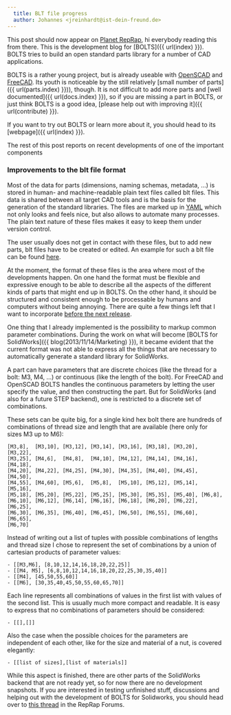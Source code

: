```yaml
---
  title: BLT file progress
  author: Johannes <jreinhardt@ist-dein-freund.de>
---
```


This post should now appear on [Planet RepRap](http://planet.arcol.hu/), hi everybody reading this from there. This is the development blog for [BOLTS]({{ url(index) }}). BOLTS tries to build an open standard parts library for a number of CAD applications.

BOLTS is a rather young project, but is already useable with [OpenSCAD](http://www.openscad.org/) and [FreeCAD](http://freecadweb.org/). Its youth is noticeable by the still relatively [small number of parts]({{ url(parts.index) }})), though. It is not difficult to add more parts and [well documented]({{ url(docs.index) }}), so if you are missing a part in BOLTS, or just think BOLTS is a good idea, [please help out with improving it]({{ url(contribute) }}).

If you want to try out BOLTS or learn more about it, you should head to its [webpage]({{ url(index) }}).

The rest of this post reports on recent developments of one of the important components

<!-- more -->

### Improvements to the blt file format

Most of the data for parts (dimensions, naming schemas, metadata, ...) is stored in human- and machine-readable plain text files called blt files. This data is shared between all target CAD tools and is the basis for the generation of the standard libraries. The files are marked up in [YAML](http://yaml.org/) which not only looks and feels nice, but also allows to automate many processes. The plain text nature of these files makes it easy to keep them under version control.

The user usually does not get in contact with these files, but to add new parts, blt files have to be created or edited. An example for such a blt file can be found [here](https://github.com/jreinhardt/BOLTS/blob/master/data/nut.blt).

At the moment, the format of these files is the area where most of the developments happen. On one hand the format must be flexible and expressive enough to be able to describe all the aspects of the different kinds of parts that might end up in BOLTS. On the other hand, it should be structured and consistent enough to be processable by humans and computers without being annoying. There are quite a few things left that I want to incorporate [before the next release](https://github.com/jreinhardt/BOLTS/issues?milestone=3&state=open).

One thing that I already implemented is the possibility to markup common parameter combinations. During the work on what will become [BOLTS for SolidWorks]({{ blog(2013/11/14/Marketing) }}), it became evident that the current format was not able to express all the things that are necessary to automatically generate a standard library for SolidWorks.

A part can have parameters that are discrete choices (like the thread for a bolt: M3, M4, ...) or continuous (like the length of the bolt). For FreeCAD and OpenSCAD BOLTS handles the continuous parameters by letting the user specify the value, and then constructing the part. But for SolidWorks (and also for a future STEP backend), one is restricted to a discrete set of combinations.

These sets can be quite big, for a single kind hex bolt there are hundreds of combinations of thread size and length that are available (here only for sizes M3 up to M6):

    [M3,8],  [M3,10], [M3,12], [M3,14], [M3,16], [M3,18], [M3,20], [M3,22],
    [M3,25], [M4,6],  [M4,8],  [M4,10], [M4,12], [M4,14], [M4,16], [M4,18],
    [M4,20], [M4,22], [M4,25], [M4,30], [M4,35], [M4,40], [M4,45], [M4,50],
    [M4,55], [M4,60], [M5,6],  [M5,8],  [M5,10], [M5,12], [M5,14], [M5,16],
    [M5,18], [M5,20], [M5,22], [M5,25], [M5,30], [M5,35], [M5,40], [M6,8],
    [M6,10], [M6,12], [M6,14], [M6,16], [M6,18], [M6,20], [M6,22], [M6,25],
    [M6,30], [M6,35], [M6,40], [M6,45], [M6,50], [M6,55], [M6,60], [M6,65],
    [M6,70]

Instead of writing out a list of tuples with possible combinations of lengths and thread size I chose to represent the set of combinations by a union of cartesian products of parameter values:

    - [[M3,M6], [8,10,12,14,16,18,20,22,25]]
    - [[M4, M5], [6,8,10,12,14,16,18,20,22,25,30,35,40]]
    - [[M4], [45,50,55,60]]
    - [[M6], [30,35,40,45,50,55,60,65,70]]

Each line represents all combinations of values in the first list with values of the second list. This is usually much more compact and readable. It is easy to express that no combinations of parameters should be considered:

    - [[],[]]

Also the case when the possible choices for the parameters are independent of each other, like for the size and material of a nut, is covered elegantly:

    - [[list of sizes],[list of materials]]

While this aspect is finished, there are other parts of the SolidWorks backend that are not ready yet, so for now there are no development snapshots. If you are interested in testing unfinished stuff, discussions and helping out with the development of BOLTS for Solidworks, you should head over to [this thread](http://forums.reprap.org/read.php?80,264283) in the RepRap Forums.
